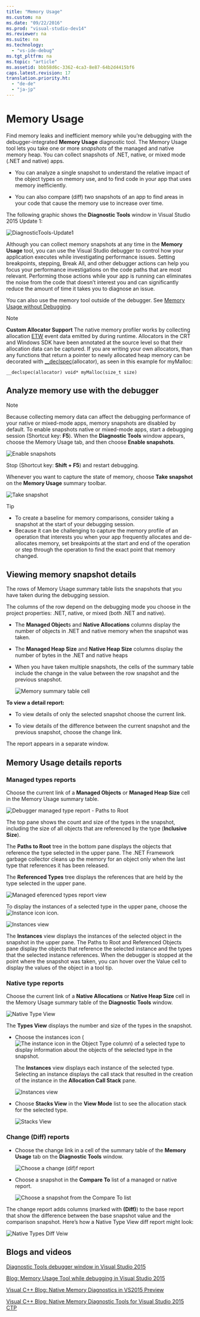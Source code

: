 ```yaml
---
title: "Memory Usage"
ms.custom: na
ms.date: "09/22/2016"
ms.prod: "visual-studio-dev14"
ms.reviewer: na
ms.suite: na
ms.technology: 
  - "vs-ide-debug"
ms.tgt_pltfrm: na
ms.topic: "article"
ms.assetid: bbb58d6c-3362-4ca3-8e87-64b2d4415bf6
caps.latest.revision: 17
translation.priority.ht: 
  - "de-de"
  - "ja-jp"
---
```

# Memory Usage
Find memory leaks and inefficient memory while you’re debugging with the debugger-integrated **Memory Usage** diagnostic tool. The Memory Usage tool lets you take one or more *snapshots* of the managed and native memory heap. You can collect snapshots of .NET, native, or mixed mode (.NET and native) apps.  
  
-   You can analyze a single snapshot to understand the relative impact of the object types on memory use, and to find code in your app that uses memory inefficiently.  
  
-   You can also compare (diff) two snapshots of an app to find areas in your code that cause the memory use to increase over time.  
  
 The following graphic shows the **Diagnostic Tools** window in Visual Studio 2015 Update 1:  
  
 ![DiagnosticTools&#45;Update1](../vs140/media/diagnostictools-update1.png "DiagnosticTools-Update1")  
  
 Although you can collect memory snapshots at any time in the **Memory Usage** tool, you can use the Visual Studio debugger to control how your application executes while investigating performance issues. Setting breakpoints, stepping, Break All, and other debugger actions can help you focus your performance investigations on the code paths that are most relevant. Performing those actions while your app is running can eliminates the noise from the code that doesn’t interest you and can significantly reduce the amount of time it takes you to diagnose an issue.  
  
 You can also use the memory tool outside of the debugger. See [Memory Usage without Debugging](../vs140/memory-usage-without-debugging1.md).  
  
> [!NOTE]
>  **Custom Allocator Support** The native memory profiler works by collecting allocation [ETW](https://msdn.microsoft.com/en-us/library/windows/desktop/bb968803\(v=vs.85\).aspx) event data emitted by during runtime.  Allocators in the CRT and Windows SDK have been annotated at the source level so that their allocation data can be captured.  If you are writing your own allocators, than any functions that return a pointer to newly allocated heap memory can be decorated with [__declspec](../vs140/__declspec.md)(allocator), as seen in this example for myMalloc:  
>   
>  `__declspec(allocator) void* myMalloc(size_t size)`  
  
## Analyze memory use with the debugger  
  
> [!NOTE]
>  Because collecting memory data can affect the debugging performance of your native or mixed-mode apps, memory snapshots are disabled by default. To enable snapshots native or mixed-mode apps, start a debugging session (Shortcut key: **F5**). When the **Diagnostic Tools** window appears, choose the Memory Usage tab, and then choose **Enable snapshots**.  
>   
>  ![Enable snapshots](../vs140/media/dbgdiag_mem_mixedtoolbar_enablesnapshot.png "DBGDIAG_MEM_MixedToolbar_EnableSnapshot")  
>   
>  Stop (Shortcut key: **Shift + F5**) and restart debugging.  
  
 Whenever you want to capture the state of memory, choose **Take snapshot** on the **Memory Usage** summary toolbar.  
  
 ![Take snapshot](../vs140/media/dbgdiag_mem_mixedtoolbar_takesnapshot.png "DBGDIAG_MEM_MixedToolbar_TakeSnapshot")  
  
> [!TIP]
>  -   To create a baseline for memory comparisons, consider taking a snapshot at the start of your debugging session.  
> -   Because it can be challenging to capture the memory profile of an operation that interests you when your app frequently allocates and de-allocates memory, set breakpoints at the start and end of the operation or step through the operation to find the exact point that memory changed.  
  
## Viewing memory snapshot details  
 The rows of Memory Usage summary table lists the snapshots that you have taken during the debugging session.  
  
 The columns of the row depend on the debugging mode you choose in the project properties: .NET, native, or mixed (both .NET and native).  
  
-   The **Managed Object**s and **Native Allocations** columns display the number of objects in .NET and native memory when the snapshot was taken.  
  
-   The **Managed Heap Size** and **Native Heap Size** columns display the number of bytes in the .NET and native heaps  
  
-   When you have taken multiple snapshots, the cells of the summary table include the change in the value between the row snapshot and the previous snapshot.  
  
     ![Memory summary table cell](../vs140/media/dbgdiag_mem_summarytablecell.png "DBGDIAG_MEM_SummaryTableCell")  
  
 **To view a detail report:**  
  
-   To view details of only the selected snapshot choose the current link.  
  
-   To view details of the difference between the current snapshot and the previous snapshot, choose the change link.  
  
 The report appears in a separate window.  
  
## Memory Usage details reports  
  
### Managed types reports  
 Choose the current link of a **Managed Objects** or **Managed Heap Size** cell in the Memory Usage summary table.  
  
 ![Debugger managed type report &#45; Paths to Root](../vs140/media/dbgdiag_mem_managedtypesreport_pathstoroot.png "DBGDIAG_MEM_ManagedTypesReport_PathsToRoot")  
  
 The top pane shows the count and size of the types in the snapshot, including the size of all objects that are referenced by the type (**Inclusive Size**).  
  
 The **Paths to Root** tree in the bottom pane displays the objects that reference the type selected in the upper pane. The .NET Framework garbage collector cleans up the memory for an object only when the last type that references it has been released.  
  
 The **Referenced Types** tree displays the references that are held by the type selected in the upper pane.  
  
 ![Managed eferenced types report view](../vs140/media/dbgdiag_mem_managedtypesreport_referencedtypes.png "DBGDIAG_MEM_ManagedTypesReport_ReferencedTypes")  
  
 To display the instances of a selected type in the upper pane, choose the ![Instance icon](../vs140/media/dbgdiag_mem_instanceicon.png "DBGDIAG_MEM_InstanceIcon") icon.  
  
 ![Instances view](../vs140/media/dbgdiag_mem_managedtypesreport_instances.png "DBGDIAG_MEM_ManagedTypesReport_Instances")  
  
 The **Instances** view displays the instances of the selected object in the snapshot in the upper pane. The Paths to Root and Referenced Objects pane display the objects that reference the selected instance and the types that the selected instance references. When the debugger is stopped at the point where the snapshot was taken, you can hover over the Value cell to display the values of the object in a tool tip.  
  
### Native type reports  
 Choose the current link of a **Native Allocations** or **Native Heap Size** cell in the Memory Usage summary table of the **Diagnostic Tools** window.  
  
 ![Native Type View](../vs140/media/dbgdiag_mem_native_typesview.png "DBGDIAG_MEM_Native_TypesView")  
  
 The **Types View** displays the number and size of the types in the snapshot.  
  
-   Choose the instances icon (![The instance icon in the Object Type column](../vs140/media/dbg_mma_instancesicon.png "DBG_MMA_InstancesIcon")) of a selected type to display information about the objects of the selected type in the snapshot.  
  
     The **Instances** view displays each instance of the selected type. Selecting an instance displays the call stack that resulted in the creation of the instance in the **Allocation Call Stack** pane.  
  
     ![Instances view](../vs140/media/dbgdiag_mem_native_instances.png "DBGDIAG_MEM_Native_Instances")  
  
-   Choose **Stacks View** in the **View Mode** list to see the allocation stack for the selected type.  
  
     ![Stacks View](../vs140/media/dbgdiag_mem_native_stacksview.png "DBGDIAG_MEM_Native_StacksView")  
  
### Change (Diff) reports  
  
-   Choose the change link in a cell of the summary table of the **Memory Usage** tab on the **Diagnostic Tools** window.  
  
     ![Choose a change &#40;dif&#41;f report](../vs140/media/dbgdiag_mem_choosediffreport.png "DBGDIAG_MEM_ChooseDiffReport")  
  
-   Choose a snapshot in the **Compare To** list of a managed or native report.  
  
     ![Choose a snapshot from the Compare To list](../vs140/media/dbgdiag_mem_choosecompareto.png "DBGDIAG_MEM_ChooseCompareTo")  
  
 The change report adds columns (marked with **(Diff)**) to the base report that show the difference between the base snapshot value and the comparison snapshot. Here’s how a Native Type View diff report might look:  
  
 ![Native Types Diff Veiw](../vs140/media/dbgdiag_mem_native_typesviewdiff.png "DBGDIAG_MEM_Native_TypesViewDiff")  
  
## Blogs and videos  
 [Diagnostic Tools debugger window in Visual Studio 2015](http://blogs.msdn.com/b/visualstudioalm/archive/2015/01/16/diagnostic-tools-debugger-window-in-visual-studio-2015.aspx)  
  
 [Blog: Memory Usage Tool while debugging in Visual Studio 2015](http://blogs.msdn.com/b/visualstudioalm/archive/2014/11/13/memory-usage-tool-while-debugging-in-visual-studio-2015.aspx)  
  
 [Visual C++ Blog: Native Memory Diagnostics in VS2015 Preview](http://blogs.msdn.com/b/vcblog/archive/2014/11/21/native-memory-diagnostics-in-vs2015-preview.aspx)  
  
 [Visual C++ Blog: Native Memory Diagnostic Tools for Visual Studio 2015 CTP](http://blogs.msdn.com/b/vcblog/archive/2014/06/04/native-memory-diagnostic-tools-for-visual-studio-14-ctp1.aspx)